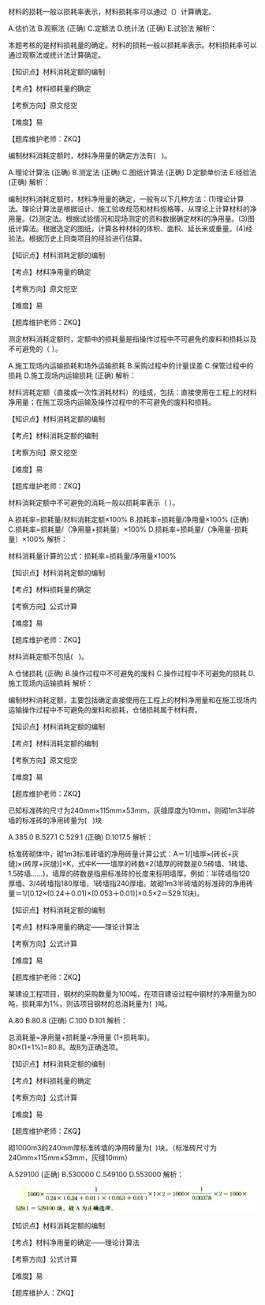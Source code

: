 <p>材料的损耗一般以损耗率表示，材料损耗率可以通过（）计算确定。</p>
A.估价法
B.观察法  (正确)
C.定额法
D.统计法  (正确)
E.试验法
解析：<p>本题考核的是材料损耗量的确定。材料的损耗一般以损耗率表示。材料损耗率可以通过观察法或统计法计算确定。</p><p>【知识点】材料消耗定额的编制</p><p>【考点】材料损耗量的确定</p><p>【考察方向】原文挖空</p><p>【难度】易</p><p>【题库维护老师：ZKQ】<br/></p>
<p>编制材料消耗定额时，材料净用量的确定方法有( &nbsp; )。</p>
A.理论计算法  (正确)
B.测定法  (正确)
C.图纸计算法  (正确)
D.定额单价法
E.经验法  (正确)
解析：<p>编制材料消耗定额时，材料净用量的确定，一般有以下几种方法：(1)理论计算法。理论计算法是根据设计、施工验收规范和材料规格等，从理论上计算材料的净用量。(2)测定法。根据试验情况和现场测定的资料数据确定材料的净用量。(3)图纸计算法。根据选定的图纸，计算各种材料的体积、面积、延长米或重量。(4)经验法。根据历史上同类项目的经验进行估算。</p><p>【知识点】材料消耗定额的编制</p><p>【考点】材料净用量的确定</p><p>【考察方向】原文挖空</p><p>【难度】易</p><p>【题库维护老师：ZKQ】</p>
<p>测定材料消耗定额时，定额中的损耗量是指操作过程中不可避免的废料和损耗以及不可避免的（ ）。</p>
A.施工现场内运输损耗和场外运输损耗
B.采购过程中的计量误差
C.保管过程中的损耗
D.施工现场内运输损耗  (正确)
解析：<p>材料消耗定额（直接或一次性消耗材料）的组成，包括：直接使用在工程上的材料净用量；在施工现场内运输及操作过程中的不可避免的废料和损耗。</p><p>【知识点】材料消耗定额的编制</p><p>【考点】材料消耗定额的编制</p><p>【考察方向】原文挖空</p><p>【难度】易</p><p>【题库维护老师：ZKQ】</p>
<p>材料消耗定额中不可避免的消耗一般以损耗率表示（ ）。</p>
A.损耗率=损耗量/材料消耗定额×100%
B.损耗率=损耗量/净用量×100%  (正确)
C.损耗率=损耗量/（净用量+损耗量）×100%
D.损耗率=损耗量/（净用量-损耗量）×100%
解析：<p>材料消耗量计算的公式：损耗率=损耗量/净用量×100%</p><p>【知识点】材料消耗定额的编制</p><p>【考点】材料损耗量的确定</p><p>【考察方向】公式计算</p><p>【难度】易</p><p>【题库维护老师：ZKQ】</p>
<p>材料消耗定额不包括( &nbsp; )。</p>
A.仓储损耗  (正确)
B.操作过程中不可避免的废料
C.操作过程中不可避免的损耗
D.施工现场内运输损耗
解析：<p>编制材料消耗定额，主要包括确定直接使用在工程上的材料净用量和在施工现场内运输操作过程中不可避免的废料和损耗，仓储损耗属于材料费。</p><p>【知识点】材料消耗定额的编制</p><p>【考点】材料消耗定额的编制</p><p>【考察方向】原文挖空</p><p>【难度】易</p><p>【题库维护老师：ZKQ】</p>
<p>已知标准砖的尺寸为240mm×115mm×53mm，灰缝厚度为10mm，则砌1m3半砖墙的标准砖的净用砖量为( &nbsp; )块</p>
A.385.0
B.527.1
C.529.1  (正确)
D.1017.5
解析：<p>标准砖砌体中，砌1m3标准砖墙的净用砖量计算公式：A＝1/[墙厚×(砖长+灰缝)×(砖厚+灰缝)]×K，式中K——墙厚的砖数×2(墙厚的砖数是0.5砖墙、1砖墙、1.5砖墙……)，墙厚的砖数是指用标准砖的长度来标明墙厚。例如：半砖墙指120厚墙、3/4砖墙指180厚墙，1砖墙指240厚墙。故砌1m3半砖墙的标准砖的净用砖量＝1/[0.12×(0.24＋0.01)×(0.053＋0.01)]×0.5×2＝529.1(块)。</p><p>【知识点】材料消耗定额的编制</p><p>【考点】材料净用量的确定——理论计算法</p><p>【考察方向】公式计算</p><p>【难度】易</p><p>【题库维护老师：ZKQ】</p>
<p>某建设工程项目，钢材的采购数量为100吨，在项目建设过程中钢材的净用量为80吨，损耗率为1%，则该项目钢材的总消耗量为( &nbsp;)吨。</p>
A.80
B.80.8  (正确)
C.100
D.101
解析：<p>总消耗量=净用量+损耗量=净用量 (1+损耗率)。<br/>80×(1+1%)=80.8。故B为正确选项。</p><p>【知识点】材料消耗定额的编制</p><p>【考点】材料损耗量的确定</p><p>【考察方向】公式计算</p><p>【难度】易</p><p>【题库维护老师：ZKQ】</p>
<p>砌1000m3的240mm厚标准砖墙的净用砖量为( &nbsp;)块。（标准砖尺寸为240mm×115mm×53mm，灰缝10mm）</p>
A.529100  (正确)
B.530000
C.549100
D.553000
解析：<p><img src="../一、材料消耗定额的编制_images/6377457138785271232550813.png" alt="图片6.png"/></p><p>【知识点】材料消耗定额的编制</p><p>【考点】材料净用量的确定——理论计算法</p><p>【考察方向】公式计算</p><p>【难度】易</p><p>【题库维护人：ZKQ】<br/></p>
